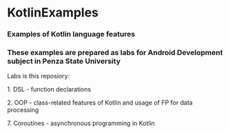 # KotlinExamples

### Examples of Kotlin language features

### These examples are prepared as labs for Android Development subject in Penza State University

Labs is this reposiory:

1\. DSL - function declarations

2\. OOP - class-related features of Kotlin and usage of FP for data processing

7\. Coroutines - asynchronous programming in Kotlin
